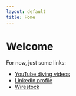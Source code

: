 ```yaml
---
layout: default
title: Home
---
```


<style>
body {{
    background-image: url('https://www.dropbox.com/scl/fi/h5bwydf1klqiukfjsxzda/20240402-1716-_DSC2396-Pano.jpg?rlkey=8rda348dc05923b42hwolc8y5&raw=1');
    background-size: cover;
    background-position: center;
    background-attachment: fixed;
    font-family: Arial, sans-serif;
    color: #ffffff;
    padding: 20px;
}}
.gallery {{
    display: grid;
    grid-template-columns: repeat(auto-fill, minmax(200px, 1fr));
    gap: 10px;
    width: 100%;
    max-width: 1200px;
    margin: auto;
}}
.gallery img {{
    width: 100%;
    height: auto;
    border-radius: 10px;
    box-shadow: 0 4px 8px rgba(0,0,0,0.1);
}}
</style>


# Welcome

For now, just some links:
- [YouTube diving videos](https://www.youtube.com/channel/UChEh7q7BbnHGHX2w_9SmQdw)
- [LinkedIn profile](https://www.linkedin.com/in/lukaszbalamut)
- [Wirestock](https://wirestock.io/Łukasz.bałamut)

